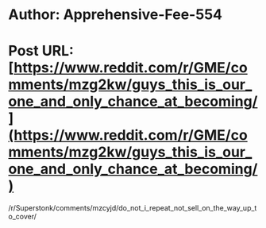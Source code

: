 # Author: Apprehensive-Fee-554
# Post URL: [https://www.reddit.com/r/GME/comments/mzg2kw/guys_this_is_our_one_and_only_chance_at_becoming/](https://www.reddit.com/r/GME/comments/mzg2kw/guys_this_is_our_one_and_only_chance_at_becoming/)


/r/Superstonk/comments/mzcyjd/do_not_i_repeat_not_sell_on_the_way_up_to_cover/